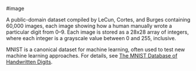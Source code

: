 #image

A public-domain dataset compiled by LeCun, Cortes, and Burges containing
60,000 images, each image showing how a human manually wrote a particular
digit from 0–9. Each image is stored as a 28x28 array of integers, where
each integer is a grayscale value between 0 and 255, inclusive.

MNIST is a canonical dataset for machine learning, often used to test new
machine learning approaches. For details, see
<a href="http://yann.lecun.com/exdb/mnist/" target="T">
The MNIST Database of Handwritten Digits</a>.

